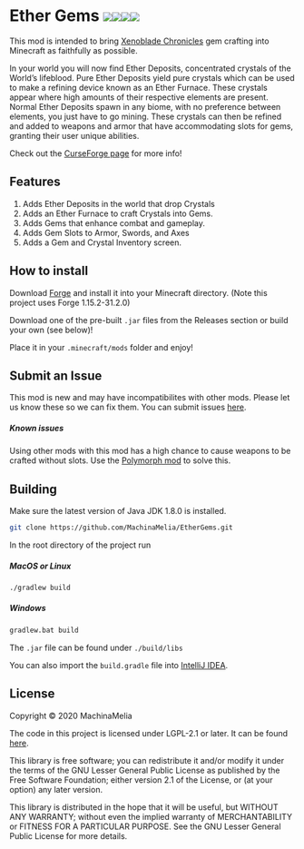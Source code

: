 # Ether Gems [![](https://img.shields.io/github/license/MachinaMelia/EtherGems.svg)](https://github.com/MachinaMelia/EtherGems/blob/master/LICENSE)[![](https://img.shields.io/badge/release-1.15.2--1.0.0.0--rc3-brightgreen)](https://github.com/MachinaMelia/EtherGems/releases/tag/v1.15.2-1.0.0.0-rc1)[![](http://cf.way2muchnoise.eu/versions/413038.svg)](https://www.curseforge.com/minecraft/mc-mods/ethergems)[![](http://cf.way2muchnoise.eu/413038.svg)](https://www.curseforge.com/minecraft/mc-mods/ethergems)
This mod is intended to bring [Xenoblade Chronicles](https://www.nintendo.com/games/detail/xenoblade-chronicles-definitive-edition-switch/) gem crafting into Minecraft as faithfully as possible.

In your world you will now find Ether Deposits, concentrated crystals of the World’s lifeblood. Pure Ether Deposits yield pure crystals which can be used to make a refining device known as an Ether Furnace. These crystals appear where high amounts of their respective elements are present. Normal Ether Deposits spawn in any biome, with no preference between elements, you just have to go mining. These crystals can then be refined and added to weapons and armor that have accommodating slots for gems, granting their user unique abilities.

Check out the [CurseForge page](https://www.curseforge.com/minecraft/mc-mods/ethergems) for more info!

## Features

1. Adds Ether Deposits in the world that drop Crystals
2. Adds an Ether Furnace to craft Crystals into Gems.
3. Adds Gems that enhance combat and gameplay.
4. Adds Gem Slots to Armor, Swords, and Axes
5. Adds a Gem and Crystal Inventory screen.

## How to install

Download [Forge](https://files.minecraftforge.net/maven/net/minecraftforge/forge/index_1.15.2.html) and install it into your Minecraft directory. (Note this project uses Forge 1.15.2-31.2.0)


Download one of the pre-built `.jar` files from the Releases section or build your own (see below)!

Place it in your `.minecraft/mods` folder and enjoy!

## Submit an Issue
This mod is new and may have incompatibilites with other mods. Please let us know these so we can fix them. You can submit issues [here](https://github.com/MachinaMelia/EtherGems/issues).

##### Known issues
Using other mods with this mod has a high chance to cause weapons to be crafted without slots. Use the [Polymorph mod](https://www.curseforge.com/minecraft/mc-mods/polymorph) to solve this.

## Building

Make sure the latest version of Java JDK 1.8.0 is installed.

```zsh
git clone https://github.com/MachinaMelia/EtherGems.git
```

In the root directory of the project run
##### MacOS or Linux
```zsh
./gradlew build
```

##### Windows
```cmd
gradlew.bat build
```

The `.jar` file can be found under `./build/libs`

You can also import the `build.gradle` file into [IntelliJ IDEA](https://www.jetbrains.com/idea/download/).

## License

Copyright © 2020 MachinaMelia

The code in this project is licensed under LGPL-2.1 or later. It can be found [here](https://www.gnu.org/licenses/old-licenses/lgpl-2.1.html).

This library is free software; you can redistribute it and/or
modify it under the terms of the GNU Lesser General Public
License as published by the Free Software Foundation; either
version 2.1 of the License, or (at your option) any later version.

This library is distributed in the hope that it will be useful,
but WITHOUT ANY WARRANTY; without even the implied warranty of
MERCHANTABILITY or FITNESS FOR A PARTICULAR PURPOSE.  See the GNU
Lesser General Public License for more details.
